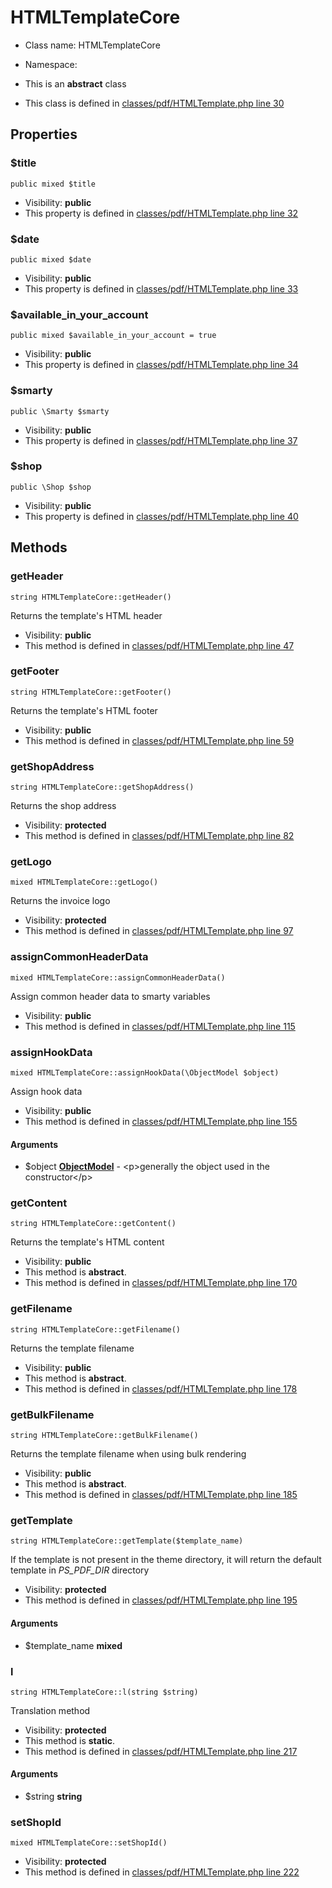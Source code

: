 HTMLTemplateCore
===============






* Class name: HTMLTemplateCore
* Namespace: 
* This is an **abstract** class

* This class is defined in [classes/pdf/HTMLTemplate.php line 30](https://github.com/PrestaShop/PrestaShop/blob/1.6.1.1/classes/pdf/HTMLTemplate.php#30)





Properties
----------


### $title

    public mixed $title





* Visibility: **public**
* This property is defined in [classes/pdf/HTMLTemplate.php line 32](https://github.com/PrestaShop/PrestaShop/blob/1.6.1.1/classes/pdf/HTMLTemplate.php#32)


### $date

    public mixed $date





* Visibility: **public**
* This property is defined in [classes/pdf/HTMLTemplate.php line 33](https://github.com/PrestaShop/PrestaShop/blob/1.6.1.1/classes/pdf/HTMLTemplate.php#33)


### $available_in_your_account

    public mixed $available_in_your_account = true





* Visibility: **public**
* This property is defined in [classes/pdf/HTMLTemplate.php line 34](https://github.com/PrestaShop/PrestaShop/blob/1.6.1.1/classes/pdf/HTMLTemplate.php#34)


### $smarty

    public \Smarty $smarty





* Visibility: **public**
* This property is defined in [classes/pdf/HTMLTemplate.php line 37](https://github.com/PrestaShop/PrestaShop/blob/1.6.1.1/classes/pdf/HTMLTemplate.php#37)


### $shop

    public \Shop $shop





* Visibility: **public**
* This property is defined in [classes/pdf/HTMLTemplate.php line 40](https://github.com/PrestaShop/PrestaShop/blob/1.6.1.1/classes/pdf/HTMLTemplate.php#40)


Methods
-------


### getHeader

    string HTMLTemplateCore::getHeader()

Returns the template's HTML header



* Visibility: **public**
* This method is defined in [classes/pdf/HTMLTemplate.php line 47](https://github.com/PrestaShop/PrestaShop/blob/1.6.1.1/classes/pdf/HTMLTemplate.php#47)




### getFooter

    string HTMLTemplateCore::getFooter()

Returns the template's HTML footer



* Visibility: **public**
* This method is defined in [classes/pdf/HTMLTemplate.php line 59](https://github.com/PrestaShop/PrestaShop/blob/1.6.1.1/classes/pdf/HTMLTemplate.php#59)




### getShopAddress

    string HTMLTemplateCore::getShopAddress()

Returns the shop address



* Visibility: **protected**
* This method is defined in [classes/pdf/HTMLTemplate.php line 82](https://github.com/PrestaShop/PrestaShop/blob/1.6.1.1/classes/pdf/HTMLTemplate.php#82)




### getLogo

    mixed HTMLTemplateCore::getLogo()

Returns the invoice logo



* Visibility: **protected**
* This method is defined in [classes/pdf/HTMLTemplate.php line 97](https://github.com/PrestaShop/PrestaShop/blob/1.6.1.1/classes/pdf/HTMLTemplate.php#97)




### assignCommonHeaderData

    mixed HTMLTemplateCore::assignCommonHeaderData()

Assign common header data to smarty variables



* Visibility: **public**
* This method is defined in [classes/pdf/HTMLTemplate.php line 115](https://github.com/PrestaShop/PrestaShop/blob/1.6.1.1/classes/pdf/HTMLTemplate.php#115)




### assignHookData

    mixed HTMLTemplateCore::assignHookData(\ObjectModel $object)

Assign hook data



* Visibility: **public**
* This method is defined in [classes/pdf/HTMLTemplate.php line 155](https://github.com/PrestaShop/PrestaShop/blob/1.6.1.1/classes/pdf/HTMLTemplate.php#155)


#### Arguments
* $object **[ObjectModel](ObjectModelCore)** - &lt;p&gt;generally the object used in the constructor&lt;/p&gt;



### getContent

    string HTMLTemplateCore::getContent()

Returns the template's HTML content



* Visibility: **public**
* This method is **abstract**.
* This method is defined in [classes/pdf/HTMLTemplate.php line 170](https://github.com/PrestaShop/PrestaShop/blob/1.6.1.1/classes/pdf/HTMLTemplate.php#170)




### getFilename

    string HTMLTemplateCore::getFilename()

Returns the template filename



* Visibility: **public**
* This method is **abstract**.
* This method is defined in [classes/pdf/HTMLTemplate.php line 178](https://github.com/PrestaShop/PrestaShop/blob/1.6.1.1/classes/pdf/HTMLTemplate.php#178)




### getBulkFilename

    string HTMLTemplateCore::getBulkFilename()

Returns the template filename when using bulk rendering



* Visibility: **public**
* This method is **abstract**.
* This method is defined in [classes/pdf/HTMLTemplate.php line 185](https://github.com/PrestaShop/PrestaShop/blob/1.6.1.1/classes/pdf/HTMLTemplate.php#185)




### getTemplate

    string HTMLTemplateCore::getTemplate($template_name)

If the template is not present in the theme directory, it will return the default template
in _PS_PDF_DIR_ directory



* Visibility: **protected**
* This method is defined in [classes/pdf/HTMLTemplate.php line 195](https://github.com/PrestaShop/PrestaShop/blob/1.6.1.1/classes/pdf/HTMLTemplate.php#195)


#### Arguments
* $template_name **mixed**



### l

    string HTMLTemplateCore::l(string $string)

Translation method



* Visibility: **protected**
* This method is **static**.
* This method is defined in [classes/pdf/HTMLTemplate.php line 217](https://github.com/PrestaShop/PrestaShop/blob/1.6.1.1/classes/pdf/HTMLTemplate.php#217)


#### Arguments
* $string **string**



### setShopId

    mixed HTMLTemplateCore::setShopId()





* Visibility: **protected**
* This method is defined in [classes/pdf/HTMLTemplate.php line 222](https://github.com/PrestaShop/PrestaShop/blob/1.6.1.1/classes/pdf/HTMLTemplate.php#222)



